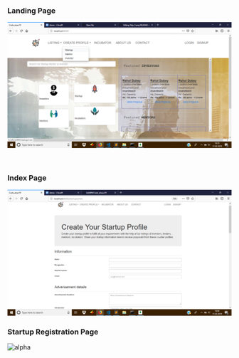
<h3>Landing Page</h3>
 
 ![alpha](https://github.com/kriti009/Code_utsava19/blob/master/code_utsav/ss2.png "ss")
 
<br>
<h3>Index Page</h3>

![alpha](https://github.com/kriti009/Code_utsava19/blob/master/code_utsav/ss1.png "ss")
<br>
<h3>Startup Registration Page</h3>

![alpha](https://github.com/kriti009/Code_utsava19/blob/master/ss/yelp_camp2.png "ss")
<br>
